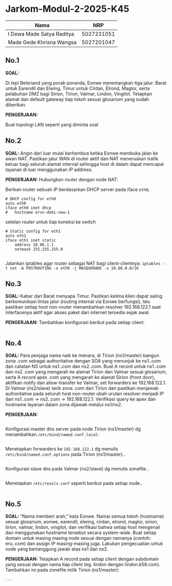 # Jarkom-Modul-2-2025-K45

| Nama                            | NRP        |
| ------------------------------- | ---------- |
| I Dewa Made Satya Raditya       | 5027231051 |
| Made Gede Khrisna Wangsa        | 5027201047 | 

## No.1
**SOAL:** 

Di tepi Beleriand yang porak-poranda, Eonwe merentangkan tiga jalur: Barat untuk Earendil dan Elwing, Timur untuk Círdan, Elrond, Maglor, serta pelabuhan DMZ bagi Sirion, Tirion, Valmar, Lindon, Vingilot. Tetapkan alamat dan default gateway tiap tokoh sesuai glosarium yang sudah diberikan.

**PENGERJAAN:** 

Buat topologi LAN seperti yang diminta soal




## No.2
**SOAL:** Angin dari luar mulai berhembus ketika Eonwe membuka jalan ke awan NAT. Pastikan jalur WAN di router aktif dan NAT meneruskan trafik keluar bagi seluruh alamat internal sehingga host di dalam dapat mencapai layanan di luar menggunakan IP address.

**PENGERJAAN:** Hubungkan router dengan node NAT: 

Berikan router sebuah IP berdasarkan DHCP server pada iface `eth0`; 
```
# DHCP config for eth0
auto eth0  
iface eth0 inet dhcp
#	hostname ervn-debi-new-1
```

setelan router untuk tiap koneksi ke switch
```
# Static config for eth1 
auto eth1
iface eth1 inet static
	address 10.86.1.1
	netmask 255.255.255.0


```

Jalankan iptables agar router sebagai NAT bagi client-clientnya: `iptables -t nat -A POSTROUTING -o eth0 -j MASQUERADE -s 10.86.0.0/16`

## No.3
**SOAL:** Kabar dari Barat menyapa Timur. Pastikan kelima klien dapat saling berkomunikasi lintas jalur (routing internal via Eonwe berfungsi), lalu pastikan setiap host non-router menambahkan resolver 192.168.122.1 saat interfacenya aktif agar akses paket dari internet tersedia sejak awal.

**PENGERJAAN:** Tambahkan konfigurasi berikut pada setiap client: 

```

```

## No.4
**SOAL:** Para penjaga nama naik ke menara, di Tirion (ns1/master) bangun zona <xxxx>.com sebagai authoritative dengan SOA yang menunjuk ke ns1.<xxxx>.com dan catatan NS untuk ns1.<xxxx>.com dan ns2.<xxxx>.com. Buat A record untuk ns1.<xxxx>.com dan ns2.<xxxx>.com yang mengarah ke alamat Tirion dan Valmar sesuai glosarium, serta A record apex <xxxx>.com yang mengarah ke alamat Sirion (front door), aktifkan notify dan allow-transfer ke Valmar, set forwarders ke 192.168.122.1. Di Valmar (ns2/slave) tarik zona <xxxx>.com dari Tirion dan pastikan menjawab authoritative pada seluruh host non-router ubah urutan resolver menjadi IP dari ns1.<xxxx>.com → ns2.<xxxx>.com → 192.168.122.1. Verifikasi query ke apex dan hostname layanan dalam zona dijawab melalui ns1/ns2.

**PENGERJAAN:** 

```

```

Konfigurasi master dns server pada node Tirion (ns1/master) dg menambahkan `/etc/bind/named.conf.local`:

```

```

Menetapkan forwarders ke `192.168.122.1` dg menulis `/etc/bind/named.conf.options` pada Tirion (ns1/master)..

```

```

Konfigurasi slave dns pada Valmar (ns2/slave) dg menulis zonefile..

```

```

Menetapkan `/etc/resolv.conf` seperti berikut pada setiap node..

```

```

## No.5
**SOAL:** “Nama memberi arah,” kata Eonwe. Namai semua tokoh (hostname) sesuai glosarium, eonwe, earendil, elwing, cirdan, elrond, maglor, sirion, tirion, valmar, lindon, vingilot, dan verifikasi bahwa setiap host mengenali dan menggunakan hostname tersebut secara system-wide. Buat setiap domain untuk masing masing node sesuai dengan namanya (contoh: eru.<xxxx>.com) dan assign IP masing-masing juga. Lakukan pengecualian untuk node yang bertanggung jawab atas ns1 dan ns2.

**PENGERJAAN:** Tetapkan A record pada setiap client dengan subdomain yang sesuai dengan nama tiap client (eg. lindon dengan lindon.k58.com). Tambahkan ini pada zonefile milik Tirion (ns1/master):

```
...

```

